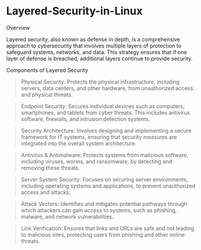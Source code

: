 # Layered-Security-in-Linux
Overview

Layered security, also known as defense in depth, is a comprehensive approach to cybersecurity that involves multiple layers of protection to safeguard systems, networks, and data. This strategy ensures that if one layer of defense is breached, additional layers continue to provide security.

Components of Layered Security
> Physical Security: Protects the physical infrastructure, including servers, data centers, and other hardware, from unauthorized access and physical threats.

> Endpoint Security: Secures individual devices such as computers, smartphones, and tablets from cyber threats. This includes antivirus software, firewalls, and intrusion detection systems.

> Security Architecture: Involves designing and implementing a secure framework for IT systems, ensuring that security measures are integrated into the overall system architecture.

> Antivirus & Antimalware: Protects systems from malicious software, including viruses, worms, and ransomware, by detecting and removing these threats.

> Server System Security: Focuses on securing server environments, including operating systems and applications, to prevent unauthorized access and attacks.

> Attack Vectors: Identifies and mitigates potential pathways through which attackers can gain access to systems, such as phishing, malware, and network vulnerabilities.

> Link Verification: Ensures that links and URLs are safe and not leading to malicious sites, protecting users from phishing and other online threats.
